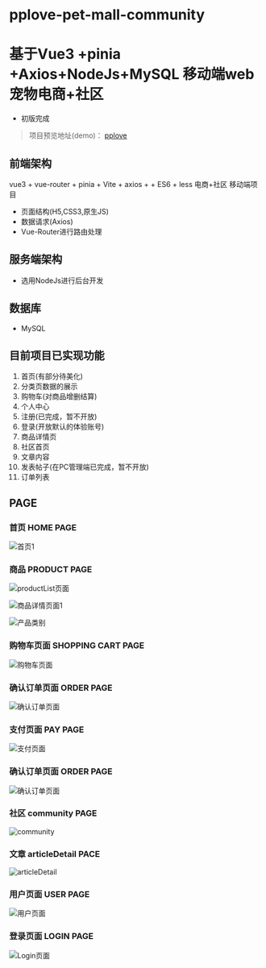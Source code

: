 # pplove-pet-mall-community

# 基于Vue3 +pinia +Axios+NodeJs+MySQL 移动端web宠物电商+社区

- 初版完成

> 项目预览地址(demo)： [pplove](http://43.139.223.94:6001/#/home)

## 前端架构
vue3 + vue-router + pinia + Vite + axios +  + ES6 + less 电商+社区 移动端项目
- 页面结构(H5,CSS3,原生JS)
- 数据请求(Axios)
- Vue-Router进行路由处理

## 服务端架构
- 选用NodeJs进行后台开发

## 数据库
- MySQL

## 目前项目已实现功能
1. 首页(有部分待美化)
2. 分类页数据的展示
3. 购物车(对商品增删结算)
4. 个人中心
5. 注册(已完成，暂不开放)
6. 登录(开放默认的体验账号)
7. 商品详情页
8. 社区首页
9. 文章内容
10. 发表帖子(在PC管理端已完成，暂不开放)
11. 订单列表


## PAGE

### 首页 HOME PAGE
![首页1]([http://43.139.223.94:8889/tmp_uploads/statics/index.png])

### 商品 PRODUCT PAGE
![productList页面](http://43.139.223.94:8889/tmp_uploads/statics/productList.png)

![商品详情页面1](http://43.139.223.94:8889/tmp_uploads/statics/proDetail.png)

![产品类别](http://43.139.223.94:8889/tmp_uploads/statics/category.png)

### 购物车页面 SHOPPING CART PAGE
![购物车页面](http://43.139.223.94:8889/tmp_uploads/statics/cart.png)

### 确认订单页面 ORDER PAGE
![确认订单页面](http://43.139.223.94:8889/tmp_uploads/statics/createOrder.png)

### 支付页面 PAY PAGE
![支付页面](http://43.139.223.94:8889/tmp_uploads/statics/pay.png)

### 确认订单页面 ORDER PAGE
![确认订单页面](http://43.139.223.94:8889/tmp_uploads/statics/orderList.png)

### 社区 community PAGE
![community](http://43.139.223.94:8889/tmp_uploads/statics/community.png)

### 文章 articleDetail PACE
![articleDetail](http://43.139.223.94:8889/tmp_uploads/statics/articleDetail.png)


### 用户页面 USER PAGE
![用户页面](http://43.139.223.94:8889/tmp_uploads/statics/user.png)

### 登录页面 LOGIN PAGE
![Login页面](http://43.139.223.94:8889/tmp_uploads/statics/login.png)
